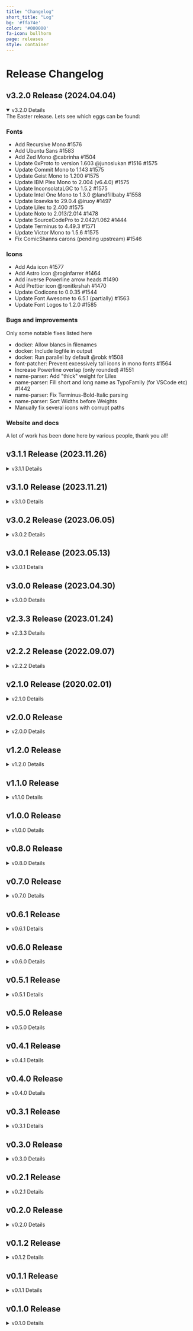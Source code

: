 ```yaml
---
title: "Changelog"
short_title: "Log"
bg: '#ffa74e'
color: '#000000'
fa-icon: bullhorn
page: releases
style: container
---
```


<h1 class="center">Release Changelog</h1>

<h2>v3.2.0 Release (2024.04.04)</h2>
<details open>
  <summary>v3.2.0 Details</summary>
  <div markdown="1">
The Easter release. Lets see which eggs can be found:

### Fonts
 - Add Recursive Mono #1576
 - Add Ubuntu Sans #1583
 - Add Zed Mono @cabrinha #1504
 - Update 0xProto to version 1.603 @junoslukan #1516 #1575
 - Update Commit Mono to 1.143 #1575
 - Update Geist Mono to 1.200 #1575
 - Update IBM Plex Mono to 2.004 (v6.4.0) #1575
 - Update InconsolataLGC to 1.5.2 #1575
 - Update Intel One Mono to 1.3.0 @landfillbaby #1558
 - Update Iosevka to 29.0.4 @iruoy #1497
 - Update Lilex to 2.400 #1575
 - Update Noto to 2.013/2.014 #1478
 - Update SourceCodePro to 2.042/1.062 #1444
 - Update Terminus to 4.49.3 #1571
 - Update Victor Mono to 1.5.6 #1575
 - Fix ComicShanns carons (pending upstream) #1546

### Icons
 - Add Ada icon #1577
 - Add Astro icon @roginfarrer #1464
 - Add inverse Powerline arrow heads #1490
 - Add Prettier icon @ronitkrshah #1470
 - Update Codicons to 0.0.35 #1544
 - Update Font Awesome to 6.5.1 (partially) #1563
 - Update Font Logos to 1.2.0 #1585

### Bugs and improvements
Only some notable fixes listed here
 - docker: Allow blancs in filenames
 - docker: Include logfile in output
 - docker: Run parallel by default @robk #1508
 - font-patcher: Prevent excessively tall icons in mono fonts #1564
 - Increase Powerline overlap (only rounded) #1551
 - name-parser: Add "thick" weight for Lilex
 - name-parser: Fill short and long name as TypoFamily (for VSCode etc) #1442
 - name-parser: Fix Terminus-Bold-Italic parsing
 - name-parser: Sort Widths before Weights
 - Manually fix several icons with corrupt paths

### Website and docs
A lot of work has been done here by various people, thank you all!
  </div>
</details>

<h2>v3.1.1 Release (2023.11.26)</h2>
<details>
  <summary>v3.1.1 Details</summary>
  <div markdown="1">
This release is mainly a bugfix release: It undoes the breaking naming change of the
last release which was an unwanted consequence of Fix naming problem (Visual Studio) #1406
See #1434 for a discussion.

Because these changes were already approved they are also included:

### New fonts and icons
 - Monaspace: Add Light weight #1433
 - Add TOML icon @cpea2506 #1436
  </div>
</details>

<h2>v3.1.0 Release (2023.11.21)</h2>
<details>
  <summary>v3.1.0 Details</summary>
  <div markdown="1">
## ⚠️ Family name change

Only after releasing it turned out that renaming some families from `Nerd Font` to `NF`, `Nerd Font Mono` to `NFM` is of course a problem for existing settings. Please see #1434 for details on the reason. Affected are
 - SourceCodePro
 - IntelOneMono
 - CascadiaCode
 - Noto
 - Iosevka
 - VictorMono
 - JetBrainsMono
 - IosevkaTerm

This release fixes some bugs and adds fonts. More icons will come with the next release.

We also sunset in-repo releases (new fonts will only be released as release artifact) #1360

### New fonts and updates
 - Add 0xProto @piraces #1381
 - Add Cascadia Mono #1412
 - Add Commit Mono #1414
 - Add D2Coding #1413
 - Add Envy Code R #1318 (already since 3.0.2b)
 - Add Geist Mono @QuiiBz #1398
 - Add IntelOne Mono @ (already since 3.0.2b)
 - Add Iosevka Term Slab #803
 - Add Martian Mono @skryukov #1092
 - Add Monaspace @julien-blanchon #1405
 - Update Lilex to v2.3.0 #1356
 - Update MPlus #1357

### Fixes
 - Fix naming problem (Visual Studio) #1406
 - Fix fi-ligature in Noto Sans Mono #1400
 - Fix logging error in font-patcher @lolicon0930 #1287

### Features
 - Add Common Lisp and Scheme icon #1428
 - Add Fennel icon @Grazfather #1129
 - Add Neovim icon @georgeguimaraes #1391
 - Update Font Logos to v1.1.1 @hasecilu 1427
 - Update Windows icon to Windows 11 #1290
 - Add font-patcher option to specify metrics source #1300
 - Add font-patcher option to specify naming source #1319 #1282
 - Add font-patcher option to specify box drawing glyph behavior #1300
 - test-fonts.sh: allow wrapping at any number @hasecilu #1270

### Website and docs
 A lot of work has been done here by various people, thank you all!
  </div>
</details>

<h2>v3.0.2 Release (2023.06.05)</h2>
<details>
  <summary>v3.0.2 Details</summary>
  <div markdown="1">
Note the breaking changes introduced with the `v3.0.0` release.
If you miss icons, check #1190 and probably https://github.com/loichyan/nerdfix

## One general fix and some font specific ones

### Fixes
  - Bugfix Codicon Circles #1261
  - Fix DaddyTimeMono NFM #1244
  - Fix fsSelection for --has-no-italic (BitstreamVera + DejaVu) #1255
  - Fix naming of some fonts of BlexMono and GohuFont

### Features
  - Allow not renaming the font #1282 for Cascadia Code self-patcher (#1242)
  - Create tar.xz packs now automated #1235
  - Improve cheat sheet @rszyma #1252 #1254
  - test-fonts.sh: allow wrapping at any number by @hasecilu #1270
  </div>
</details>

<h2>v3.0.1 Release (2023.05.13)</h2>
<details>
  <summary>v3.0.1 Details</summary>
  <div markdown="1">
This bugfix release handles the following issues.

### Fixes
  - Revive some ligature removal (only of problematic ligs)
  - Correct Octicons scale (of very few icons)
  - Fix logging with AppImage `fontforge`
  - Drop box-drawing glyphs from Symbols Only fonts
  - Reintroduce upstream-dropped `oct-file-symlink-directory`
  - Reintroduce old style `oct-file-directory` in `custom-`
  - Fix wrong `fsSelection` bit
  - Fix `fi` ligature in Ubuntu
  - Fix scaling of heavy brackets (mostly in Nerd Font Mono)
  - Fix Ubuntu Mono Condensed font property (upstream bug)
  - Fix small scaling glitch for 4 Codicons
  - Correct CaskaydiaCove's version string (which contains the autohinter)
  </div>
</details>

<h2>v3.0.0 Release (2023.04.30)</h2>
<details>
  <summary>v3.0.0 Details</summary>
  <div markdown="1">
This major release introduces some breaking changes:

### Breaking 1: Naming

This release fixes some long standing issues that are due to the naming of the fonts: There is a completely new naming scheme. This might be inconvientient for existing setups, sorry.
  - Some fonts will have `Nerd Font` in the name while other have it abbreviated as `NF`. This is needed because some names just were too long. (Same for `Nerd Font Mono` and `NFM`.)
  - There are no `Windows Compatible` fonts anymore. All fonts work on all platforms.
  - The `Complete` from the font names (and the repo directories) has been dropped (Complete is the new normal).
  - The name parts will be ordered as expected with style and weight last (`Somefont Bold Nerd Font` -> `Somefont Nerd Font Bold`).
  - The filename will have no blanks anymore.

### Breaking 2: Material Design Icons Codepoints

The old Material Design Icon codepoints are finally dropped. Due to an historic mistake we placed them in between some asiatic glyphs, breaking that script.
Since v2.3.0 the (updated and expanded) Material Design Icons have new codepoints in the 5 digit region.
  - Dropped codepoints `F500`... and class names `nf-mdi-*`
  - New codepoints `F0001`... and class names `nf-md-*`
  - The whole discussions are here: https://github.com/ryanoasis/nerd-fonts/issues/365
  - A translation table is available here: https://github.com/ryanoasis/nerd-fonts/issues/1059#issuecomment-1404891287
  - There are tools out there that probably can update your configuration.

Otherwise this is a 'Update release', so now the good stuff:

### Updates
  - Update `Agave` to v37
  - Update `Arimo` to 1.33
  - Update `DaddyTimeMono` to 1.2.3
  - Update `Fira Mono` to 3.206
  - Update `Go Mono` to 2.010
  - Update `Hermit` to 2.0
  - Update `IBM Plex` to 2.3
  - Update `Iosevka` to 22.1.0
  - Update `Literation` to 2.1.5
  - Update `Lilex` to 2.000
  - Update `mononoki` to 1.6
  - Update `MPlus` to ... current
  - Update `Overpass` to 3.0.5
  - Update `Roboto Mono` to 3.0
  - Update `Source Code Pro` to 2.038
  - Update `Terminus` to 4.49.2
  - Update `Victor Mono` to 1.5.4
  - Update the Octicons set to 18.3.0

### Features
  - New font `ComicShannsMono`
  - New variant in release `Nerd Font Propo` for GUI usecases
  - Patch in heavy angle brackets
  - Patch in boxdrawing glyphs (if the font has no complete set)
  - Repair Panose info if source font has broken data
  - Reform PowerlineExtra sizing
  - Autocreate a `FontPatcher.zip` from `HEAD`
  - Create a json database with css names
  - Disentangle `Iosevka` into two packets (one for `Iosevka Term`)
  - Add option to manipulate `xAvgCharWidth` (needed rarely by self-patchers)
  - Add option to allow italic-less fonts with oblique
  - Add `--debug` and `--dry` to `font-patcher`
  - Add logging into file to `font-patcher`
  - Add `NERDFONTS` environment variable to transport options through `gotta-patch-em`

### Improvements
  - Fix `Caskaydia Code` height different to `Cascadia Code` (hinting problem) (font is now `ttf` instead of `otf`!)

### Fixes
  - Fix baseline to basline distance (line gap) for some fonts
  - Fix weather icons cloud scaling
  - Fix UniqueID of the fonts
  - Fix `Bitstream Vera` name: Is now `Bitstrom Wera` due to licensing issue
  - No fix, but: Drop support for Python 2

### Remark
I can feel the hurt of the breaking changes, but some old decisions just proved to be wrong.
Many thanks to all the Issue reporters and pull requesters that help keep this project going!
  </div>
</details>

<h2>v2.3.3 Release (2023.01.24)</h2>
<details>
  <summary>v2.3.3 Details</summary>
  <div markdown="1">
The `v2.3.x` release is an interim release that tackles a lot technical issues and some updates. It is the preparatory step for `v3.0.0` that will update 'everything' and introduce new concepts. See [#1074](https://github.com/ryanoasis/nerd-fonts/discussions/1074).

### Features
  - Process `TTC` files #783
  - Preserve existing bitmaps #939
  - Symbol scaling in nonmono (down to 2 'widths') #748
  - Add New Material Design Icons to **its own region** by @earboxer #773
  - Calculate line gap correctly #1060 #943 _2.3.2_

### Updates
  - Update `Inconsolata` to v3.000 #775
  - Update `3270font` to v3.0.1 #948
  - Update `JetBrains Mono` to 2.304 by @rluvaton #1053 c6b3b0841 _2.3.2_
  - Update `Mononoki` to 1.5 fec587385
  - Update `Seti` glyph set #978

### Improvements
  - `install.sh --remove` #822
  - Stable codepoints #778
  - Add `-WindowsCompatibleOnly` on `install.ps1` by @ev-dev #841
  - Sunset ligature removal #977
  - Fix Iosevka Family names #1019
  - Fix unequal weather icon scale #916
  - Use Fontforge January 2023 Release #1037
  - Warn if sourcefont is a variable font `VF` #960
  - Improve Assembly icon by @ignamartinoli #990
  - Cover alternate unicode encodings _(for Input Mono)_ by @nathanielevan #1058 _2.3.2_

### Fixes
  - Fix `fontconfig` #920
  - Fix scaling related rounding error #921
  - Fix hasklug ligature #938
  - Avoid patching proportional sources #912
  - Fix JetBrains Mono `!=` ligature #964
  - Fix licenses in archives #981 8a749ab21 _2.3.3_
  - Fix crash on some custom sets #1006
  - Sanitize output filenames #1029
  - Fix some Nerd Font Mono too wide #1045 #1062 _2.3.2_
  - Fix unexpected 'Book' SubFamily #1047
  - Fix Nerd Fonts Symbols Only metrics 4939ac5 _2.3.3_

## Next Release Outlook

The `v3.0.0` release will bring two bigger changes:

### Material Design Icons
The Material Design Icons have to move codepoints. Historically we patch them in between `F500` - `FD46`; but part of that range is needed for Chinese and other glyphs. With #773 and _Plan 5+_ of #365 their new home will be after `F0001`. And they grow considerably.

The `v2.3.x` release has both, the 'old' and the 'new' codepoints to enable you an easier transision. **Please change** already **now** your prompts and other uses to the new codepoints. Release `v3.0.0` will finally drop the old codepoints (`F500` - `FD46`).

### Naming
Naming will also change. The name parts will move to places where they are customarily expected (e.g. weight and style comes last). This will fix some more problems. Probably we will drop the `Complete` monicker, as ... everyone uses the complete versions, it just takes precious space in the names.
The details are not fixed yet, follow [#1074](https://github.com/ryanoasis/nerd-fonts/discussions/1074) to keep up to date.

### Details
  - [Release 2.3.0](https://github.com/ryanoasis/nerd-fonts/releases/tag/v2.3.0)
  - [Release 2.3.1](https://github.com/ryanoasis/nerd-fonts/releases/tag/v2.3.0)
  - [Release 2.3.2](https://github.com/ryanoasis/nerd-fonts/releases/tag/v2.3.0)

## Remark
This release was even more bumpy then the previous one. Please accept my apologies.
Many thanks to all the Issue reporters and pull requesters that help keep this project going!
  </div>
</details>


<h2>v2.2.2 Release (2022.09.07)</h2>
<details>
  <summary>v2.2.2 Details</summary>
  <div markdown="1">
### New Features

  - Added new fonts:
    - Lilex (PR #474 @adavidzh)
  - Make Nerd Fonts Monospaced Again (PR #746)
  - Docker support (PR #449 @mdschweda)
  - Add Codicons (PR #705 @cstrahan)

### Updates / Improvements

  - Updated various fonts:
    - Victor Mono to 1.4.1 (PR #516 @ea2809)
    - Hasklig to v1.2 (PR #555 @Tehnix)
    - Iosevka to 6.1.3 (PR #622 @FollieHiyuki)
    - Fira Code to 6.2 (PR #704 @gitfool)
    - JetBrains Mono to v2.251 (PR #776 @moritzdietz)
    - Cascadia to 2111.01 (PR #723 @Finii)
  - Update Font Logos to 1.0.1 (PR #859)

### Fixes

  - Various fixes and improvements, see release pages
    - [Release 2.2.0](https://github.com/ryanoasis/nerd-fonts/releases/tag/v2.2.0)
    - [Release 2.2.1](https://github.com/ryanoasis/nerd-fonts/releases/tag/v2.2.1)
    - [Release 2.2.2](https://github.com/ryanoasis/nerd-fonts/releases/tag/v2.2.2)
  </div>
</details>

<h2>v2.1.0 Release (2020.02.01)</h2>
<details>
  <summary>v2.1.0 Details</summary>
  <div markdown="1">
### New Features

  - Added new fonts:
    - IBM Plex (PR #253 @romen)
    - iA Writer (patched as iM Writing) (PR #326 @xasx)
    - Agave (PR #327 @xasx)
    - DaddyTimeMono (fixes #330)
    - Victor Mono (PR #364 @kule)
    - Cascadia Code (patched as Caskaydia Cove)
    - JetBrains Mono (PR #421 @Knovour, fixes #420, #425)
  - Added chocolatey install script (PR #259 @rahuliyer95)
  - Added PowerShell installation script for Windows (PR #357 @LZong-tw)
  - Added font previews to website (fixes #316)

### Updates / Improvements

  - Updated most of the glyphs in the 'original-source' (PR #249 @danbee)
  - Updated font patcher script via refactor (PR #288 @haasosaurus)
  - Updated various fonts:
    - Updated Fira Code to version 1.206 (PR #298 @mashehu)
    - Updated 'Fura' to 'Fira' (PR #356 @ShalokShalom) (fixes #352)
    - Updated Fira Code to version 2.0 (PR #372 @hugo-vrijswijk, fixes #424)
    - Updated Iosevka to version 2.1.0 (PR #328 @MindTooth)
    - Updated Fantasque Sans Mono to version 1.8.0 (PR #423 @adzenith)
    - Updated Inconsolata to version 2.001 (fixes #289)
    - Updated Liberation to version 2.00.5 (fixes #344)
    - Updated Victor Mono to version 1.3.1 (fixes #388)
  - Added Cascadia Code to font sources (PR #374 @AaronFriel)
  - Added new language translations:
    - Added Polish readme (PR #301 @P1X3L0V4)
    - Added Spanish readme (PR #378 @Tamh)
    - Added Korean readme (PR #382 @ParkSB)
    - Added Ukrainian readme (PR #392 @igavelyuk)
    - Added Japanese readme (PR #389 @delphinus)
    - Added Italian readme (PR #427 @JGiola)
  - Added documentation about ligatures for patched fonts (PR #315 @sideeffffect)

### Fixes

  - Fixed monospace overlapping (PR #283 @haasosaurus, fixes #270)
  - Fixed glyph bears in monospaced variants (PR #394 @Finii)
  - Fixed archive artifact script not including all fonts (fixes #418)
  - Fixed URLs in font table (PR #260 @raffclar)
  - Fixed possible mixed content error on website for Google Fonts (PR #276 @mashehu)
  - Fixed UX of font-patcher log to be inside `<details>` block (PR #291 @kevinSuttle)
  - Fixed bash scripts execution from non-standard bash (PR #282 @deadloko)
  - Fixed missing variations of Meslo (PR #308 @segevfiner fixes #302)
  - Fixed typo (PR #331 @mikeshatch)
  - Fixed typo in css class and cheatsheet (fixes #285)
  - Fixed including uuid files (ignored) (PR #371 @lebel)
  - Fixed RFN for Anka Coder (PR #376 @gunman808)
  - Fixed BigBlueTerminal font formatting in readme (PR #381 @this-is-you)
  - Fixed formatting of Agave readme (PR #379 @Roshanjossey)
  - Fixed link to Fish Shell on website (PR #385 @kaykayehnn)
  - Fixed showcase images in FiraCode readme (PR #405 @equwal)
  - Fixed outdated AUR references (PR #416 @sudoLife)
  - Fixed elixir image src in Fira Code readme (PR #419 @kadimisetty)
  - Fixed missing Italic variation for SourceCodePro (fixes #271)
  - Fixed English text in French translation (PR #322 @leoz2007)
  - Fixed exit code in install script (PR #361 @evaryont)
  - Fixed link of Caskroom (PR #349 @satoryu)
  </div>
</details>

<h2>v2.0.0 Release</h2>
<details>
  <summary>v2.0.0 Details</summary>
  <div markdown="1">
### New Features

  - Added new fonts:
    - Noto (all variations) (#213)
    - Overpass Mono (fixes #177)
    - BigBlue Terminal (fixes #170)
    - Dyslexic (fixes #217)
    - Iosevka Term variant (no ligatures) (fixes #198)
    - FiraCode TTF variant (fixes #244)
    - SourceCodePro italics variant (fixes #236)
  - Added new glyph sets:
    - [Material Design Icons](https://github.com/templarian/MaterialDesign)
    - [Weather](https://github.com/erikflowers/weather-icons)
  - Added new glyphs to core:
    - Elm (fixes #172)
    - Elixir (fixes #228)
    - Electron (fixes #237)
  - Added new translations:
    - Added Traditional Chinese of readme (partially fixes #118) (PR #222) (@MindyTai)
    - Added French readme (partially fixes #118) (PR #251) (@pgrimaud)
  - Added ability to remove ligatures via the `--removeligatures` option in `font-patcher`
  - Added `--configfile` option to `font-patcher`

### Updates / Improvements

  - Updated `Hack` font to latest version (`v3.003`) (fixes #216) (with help from @chrissimpkins)
  - Updated `Iosevka` to the latest version (`v1.14.0`) (fixes #229)
  - Updated `Fantasque Sans Mono` to the latest version (`v1.7.2`) (fixes #240)
  - Updated `MPlus` version from `1.018` to `1.063`
  - Updated documentation for urxvt wcwidth implementations (fixes #155)
  - Updated logos and Sankey diagram

### Breaking Updates / Improvements / Changes

  - Updated Font Logos (formerly Font Linux) to latest version (fixes #157)

### Fixes

  - Fixed incorrect exitcode returned from installer (fixes #218) (PR #230 @Phuurl)
  - Fixed 3270 font not being valid/installable on Windows (fixes #12, #196)
  - Fixed weather variables script typo (PR #242 @snown)
  - Fixed Monospaced fonts having ligatures by default (fixed Meslo Mono having ligatures) (fixes #186)
  - Fixed Hasklig ExtraLight & Light variants (fixes #231)
  </div>
</details>

<h2>v1.2.0 Release</h2>
<details>
  <summary>v1.2.0 Details</summary>
  <div markdown="1">
### New Features
  - Added new fonts:
    - `Arimo` (fixes #206) (PR #207 @Ksbugbee)
    - `Go-Mono` (PR #199 @bbrks)
    - `Tinos` (fixes #200) (PR #201 @jerezereh)
    - `InconsolataLGC` (PR #205 @iloginow)
    - `Cousine` (fixes #208) (PR #209 @de-olagundoye)
  - Added Contributors section to Website and Repo (fixes #160) (PR #202, PR #204 @lucasreed)
  - Added Travis CI and integrated with ShellCheck script (fixes #120) (#212 PR @andrewimeson)
  - Added new translations:
    - Added Russian translation of readme (partially fixes #118) (PR #203 @magauran)
    - Added Mandarin Chinese translation of readme (partially fixes #118) (PR #214 @hiby90hou)

### Updates / Improvements
  - Updated `Hasklig (Hasklug)` font from version `1.0` to `1.1` (fixes #188) (PR #215 @fernandomora)
  - Updated fontconfig with `monospace` (PR #211 @Tyilo)

### Fixes
  - Fixed font-patcher relative path issues with glyph sources (PR #193 @theGivingTree)
  - Fixed install script not being callable from other directories (PR #194 @Twanislas)
  - Fixed broken links (@reujab)
  - Fixed minor misc readme issues
  </div>
</details>

<h2>v1.1.0 Release</h2>
<details>
  <summary>v1.1.0 Details</summary>
  <div markdown="1">
### New Features
  - Added shell helper script (and shell variables) for referencing glyphs (PR #147 @powerman)
  - Added new fonts:
    - `InconsoltaGo` (PR #130 @sodiumjoe)
    - `Ubuntu` (non mono) (fixes #134)
  - Added release script (fixes #137)
  - Added better terminal and font test scripts
  - Added CSS file for using Nerd Fonts on websites
  - Added script to build CSS file with classes to use Nerd Font glyphs
  - Added `--adjust-line-height` option to `font-patcher`

### Updates / Improvements
  - Updated 'Features' section counts (fixes #117) (PR #122 @OmarB97)
  - Updated location of readme images (PR #149 @agriffis)
  - Updated `DejaVu` version from `2.33` to `2.37` (and removes the `DejaVu for Powerline`) (PR #151 @agriffis)
  - Updated Reserved Font Name (RFN) details and provides clarification (fixes #136)
  - Updated `Ubuntu Mono` version from `0.80` to `0.83` and adds missing Bold and Italic variants (fixes #134)
  - Updated `FiraCode` version from `1.102` to `1.204` (fixes #180) (PR #181 @aidanharris)
  - Updated install and Quick Links info in readme
  - Updated Homebrew font install in readme
  - Updated readme with AUR package links
  - Updated readme with links to [NerdFonts.com's Cheat Sheet](http://nerdfonts.com/#cheat-sheet)
  - Updated readme with 'TL;DR' section and re-ordering of font install options (fixes #124)
  - Updated readme with more details on font install options
  - Updated various readme sections
  - Updated contributing markdown with better information
  - Updated explanations of `--mono` option and monospace in general (fixes #165)
  - Updated `font-patcher` progress bars styling
  - Updated `installh.sh` script to support installing to global system paths via `-U` (default) or `-S` flags (PR #187 @brennanfee)

### Fixes
  - Fixed Powerline glyphs sizes, alignment and offsets (fixes #26)
  - Fixed FAQ links in `.github/` (PR #132 @polyzen)
  - Fixed Homebrew command instructions in readme (PR #133 @teddy-error)
  - Fixed markdown rendering issues in readme (PR #148 @aloisdg)
  - Fixed glyph offsets (especially Powerline) (fixes #142)
  - Fixed incorrect typeface names on some fonts (fixes #126)
  - Fixed `Font Linux` screenshot with correct code points (fixes #138) (PR #149 @agriffis)
  - Fixed trailing spaces in readme (clean-up) (PR #167 @thyrlian)
  - Fixed wiki link in issue template (fixes #174) (PR #179 @kballard)
  - Fixed misc typos and link references in readme and `font-patcher` (PR #184 @reujab)
  - Fixed font family name conflicts by adding `Mono` to single-width fonts (fixes #176) (PR #178 @kballard)
  - Fixed `font-patcher` progress bar rounding output (PR #183 @reujab)
  - Fixed executing scripts from other directories (PR #185 @reujab)
  - Fixed missing glyph `e0ca` (ice waveform mirrored) (fixes #182)
  - Fixed `Hasklig` (`Hasklug`) SIL OFL compliance issue
  - Fixed missing or out of date patched font readmes
  - Fixed `font-patcher` glyph set count not ignoring empty codepoints
  - Fixed `font-patcher` progress bars stopping at incorrect percentage
  </div>
</details>

<h2>v1.0.0 Release</h2>
<details>
  <summary>v1.0.0 Details</summary>
  <div markdown="1">
### New Features
  - Added 6 new fonts:
    - Code New Roman (enhancement #85)
    - Gohu (enhancement #90)
    - Hasklig (enhancement PR #103) (@jrolfs)
    - Mononoki (enhancement #89)
    - Share Tech Mono (enhancement #105)
    - Space Mono (enhancement #93)
  - Added new Glyph Sets:
    - [Font Awesome Extension](http://andrelgava.github.io/font-awesome-extension/) (Over 170 glyphs) (enhancement #96)
    - [IEC Power Symbols](http://unicodepowersymbol.com/) (enhancement #94)
  - Added additional methods to download the fonts:
    - Support for [Home Brew fonts](https://github.com/caskroom/homebrew-fonts) (enhancement #72)
    - Archive downloads via releases with scripts to generate archive downloads for patched fonts (enhancement #32)
  - Added single Nerd Fonts glyphs only fonts for Fontconfig aliasing (enhancement #84)
  - Added TTF version of Terminess (Terminus) font (fixes #23)
  - Added support for custom symbol fonts (with `--custom` flag) (PR #107 @sharkusk)
  - Added progress bars options: `--progressbars` & `--no-progressbars` to patcher script
  - Added `--postprocess` flag to allow additional scripts to run after patching (related to #70)

### Updates / Improvements
  - Improved repository size greatly (partially fixes #73)
    - Provides only `complete` version of patched fonts by default (others are still possible via patcher script)
  - Removed `minimal` version of patched fonts (not particularly useful)
  - Removed `variation` versions of patched fonts and instead provides generated list of commands for each combination
  - Updated Font Awesome to the latest version v4.7.0:
    - https://github.com/FortAwesome/Font-Awesome/releases/tag/v4.7.0
    - https://github.com/FortAwesome/Font-Awesome/issues?q=milestone%3A4.7.0
  - Updated Octicons font from [v3.2.0](https://github.com/github/octicons/releases/tag/v3.2.0) to [v4.4.0](https://github.com/github/octicons/releases/tag/v4.4.0)
    - Last version with [font support](https://github.com/primer/octicons/issues/108)
    - Adds glyphs: `verified`, `smiley`, `unverified`, `ellipses`, `file`, `grabber`, `plus-small`, `reply`
    - Various glyph modifications and fixes
  - Updated [DejaVu Sans Mono](http://dejavu-fonts.org/wiki/Changelog) from version 2.33 to 2.37
  - Updated readme with information on shallow cloning (enhancement #102)
  - Updated readme with better readability, prose, and removes some passive voice issues
  - Updated sankey diagram in readme with a more visual representation of the glyphs combined
  - Updated readability and format of changelog (even past versions)
  - Removed redundant flag `--limit-font-name-length`

### Fixes
  - Added missing glyphs in range `2630` through `2637` (trigrams) to DejaVu Sans Mono (fixes #100)
  - Fixed various missing glyphs such as `heart`, `zap`, `desktop` (fixes #87)
  - Fixed several long standing issues (fix & enhancement PR #107) (@sharkusk)
    - glyphs (scaling and positioning) (fixes #74)
    - Monospaced font issues
    - Windows and macOS issues (fixes #111)
  - Fixed font name for glyph font 'PowerlineExtraSymbols.otf' (fixes #109)
  - Fixed and tweaked various powerline gaps (PR #107 @sharkusk)
  - Fixed Hack hints being removed in patched versions (Knack) (fixes #70, with help from @chrissimpkins)
  - Fixed various issues with '--careful' flag (PR #107 @sharkusk)
  - Fixed missing codepoint conflict information for Octicons & Font Awesome (fixes #116) (image from @kaymmm)
  - Fixed and refactored various code logic and style
  </div>
</details>

<h2>v0.8.0 Release</h2>
<details>
  <summary>v0.8.0 Details</summary>
  <div markdown="1">
  - Added 2 new fonts:
    - [Fantasque Sans Mono](https://github.com/belluzj/fantasque-sans) (enhancement #80)
    - [Iosevka](https://github.com/be5invis/Iosevka) (enhancement #81)
  - Added new Glyph set: [Font Linux](https://github.com/Lukas-W/font-linux) (enhancement #75)
  - Updated font install script to limit to a single font family (more typical use case) (enhancement PR #82) (@rawkode)
  - Updated readme: Misc readability tweaks and clean-up
  - Fixed Powerline Symbols not correctly rendering (if font already has the symbols) (fixes #78)
  - Fixed AttributeError with Python 3 version of font patcher script (fixes #79)
  - Fixed certain Hack/Knack font style sets by updating version of Hack to [v2.020](https://github.com/chrissimpkins/Hack/releases/tag/v2.020) (fixes #63)
  </div>
</details>

<h2>v0.7.0 Release</h2>
<details>
  <summary>v0.7.0 Details</summary>
  <div markdown="1">
  - Added 3 new fonts:
    - Monoid (enhancement #54)
    - Roboto Mono (enhancement #55)
    - Fira Code (enhancement PR #62, fixes #59) (@jrolfs)
  - Added 1 new font variant:
    - Proggy Clean (Slashed Zero) (fixes #69)
  - Added contributing and issue PR templates (enhancement #66)
  - Added Python 3 version of the font-patcher script (fixes #49)
  - Improved explanation of font choices (complete vs alternative vs minimal choices) with bash script to maintain (fixes #52)
  - Updated Hack to v2.019 (fixes #53)
  - Updated Font Awesome to the latest version v4.5.0 (20 new icons) (fixes #48):
    - https://github.com/FortAwesome/Font-Awesome/releases/tag/v4.5.0
    - https://github.com/FortAwesome/Font-Awesome/issues?q=milestone%3A4.5.0
  - Fixed fonts showing as duplicates in OS X Font Book (fixes #56, enhancement PR #61) (@jrolfs)
  - Fixed Powerline Symbols not being applied correctly to patched fonts since v0.5.0 (fixes #68, fix PR #71) (@F1LT3R)
  </div>
</details>

<h2>v0.6.1 Release</h2>
<details>
  <summary>v0.6.1 Details</summary>
  <div markdown="1">
  - Added 'font installation' section from [vim-devicons](https://github.com/ryanoasis/vim-devicons) with changes (enhancement PR #47) (@her)
  - Improved various readme updates and fixes: Improved section headers, gitter badge, misc
  - Fixed possible error with `--careful` flag (fixes #45)
  - Fixed default font directory on linux install script to `~/.local/share/fonts` as the previous was deprecated (fix PR #51) (@shaief)
  - Fixed broken curl download example (fixes #50)
  </div>
</details>

<h2>v0.6.0 Release</h2>
<details>
  <summary>v0.6.0 Details</summary>
  <div markdown="1">
  - Updated Font naming conventions and directory paths that are more manageable (partially fixes #32, #42)
  - Updated Font variations to use same Font Family (partially fixes #25, #42)
  - Updated Hack/Knack font to [v2.018](https://github.com/chrissimpkins/Hack/releases/tag/v2.018) (enhancement #39)
  - Updated Source Code Pro (Sauce Code Pro) font to [v2.010/v1.030](https://github.com/adobe-fonts/source-code-pro/releases/tag/2.010R-ro%2F1.030R-it) (enhancement #33)
  - Updated Octicons font to [v3.2.0](https://github.com/github/octicons/releases/tag/v3.2.0) plus latest master commits
  - Updated readme with alternate OSX install and execution options (enhancement #38)
  - Improved performance of 'Multiple Fonts Patcher (Gotta Patch 'em All Font Patcher!) by using parallelization (background processes) (enhancement #44)
  - Added new flag/option to font patcher (--outputdir) to allow specifying where to save patched font instead of current directory (enhancement #44)
  - Added 'Powerline Extra' symbols (enhancement #30, #35)
  - Added more Glyphs from Vim-devicons glyph set (various folders, Go, Windows logo, Vim logo, etc)
  - Fixed patched fonts not retaining glyph names (fixes #41)
  - Fixed Ligatures being lost/overwritten when patching (fixes #43)
  - Regenerated all patched fonts
  </div>
</details>

<h2>v0.5.1 Release</h2>
<details>
  <summary>v0.5.1 Details</summary>
  <div markdown="1">
  - Added Gitter chat badge
  - Updated readme with badges
  </div>
</details>

<h2>v0.5.0 Release</h2>
<details>
  <summary>v0.5.0 Details</summary>
  <div markdown="1">
  - Added Hack font (as 'Knack' for now) (enhancement PR #28) (@cheba)
  - Updated and improved all fonts patcher script (enhancement PR #27) (@cheba)
  - Updated Font Awesome to the latest version v4.4.0
    - for more details see https://github.com/FortAwesome/Font-Awesome/releases/tag/v4.4.0
  - Updated readme with Reserved Font Name info, Hack font, and various version updates
  - Updated the directory structures to make it easier to find font styles
  - Updated all patch fonts to use latest changes and fixes
  - Fixed unicode codepoints for Font Awesome glyphs (fixes #31)
  - Fixed potential SIL Open Font License (OFL) issue with 'Fira Mono' (patched as 'Fura')
  </div>
</details>

<h2>v0.4.1 Release</h2>
<details>
  <summary>v0.4.1 Details</summary>
  <div markdown="1">
  - Fixed wrong em sizes on some glyphs (particularly Font Awesome) (fixes #24)
    - Regenerated all patched fonts
  - Added version, comment and fontlog (with changelog notes) to fonts
  - Added image: non text version of patcher logo
  - Removed misc unnecessary code (clean-up)
  - Updated changelog: added missing release details and updated other releases
  </div>
</details>

<h2>v0.4.0 Release</h2>
<details>
  <summary>v0.4.0 Details</summary>
  <div markdown="1">
  - Added support for 'octicons', 'font-awesome' font glyphs
  - Added missing font combinations
  - Added Hermit (as 'Hurmit' to comply with SIL Open Font License (OFL)) font
  - Added more sample fonts (Hermit and SourceCodePro variants)
  - Added logos
  - Added 'Code of Conduct'
  - Added missing Pomicons.otf source file and update .gitignore (fixes #19)
  - Added 'all fonts patcher script' pattern parameter support (fuzzy matching)
  - Updated readme: python-fontforge minimum version & link to FontForge install docs (enhancement PR #18) (@blueyed)
  - Updated readme: various misc improvements and fixes
  - Fixed font-patcher to only load Pomicons.otf with '--pomicons' flag (enhancement PR #20) (fixes #19) (@blueyed)
  - Fixed other misc issues
  - Added font files versioning
  </div>
</details>

<h2>v0.3.1 Release</h2>
<details>
  <summary>v0.3.1 Details</summary>
  <div markdown="1">
  - Updated readme
  - Fixed font patcher output name for Mono fonts
  - Fixed patcher overwriting fonts with 'Mono' versions preventing all combinations from being generated (only 220 instead of 352)
  - Fixed more possible license issues by completely removed 'Input Mono' font related files
  - Fixed all patched fonts: Re-patched all the fonts due to issue with font patcher and all fonts
  </div>
</details>

<h2>v0.3.0 Release</h2>
<details>
  <summary>v0.3.0 Details</summary>
  <div markdown="1">
  - Added new fonts, set up unpatched sources, and set up patched version folders (enhancement #10)
    - Fonts: 3270, Aurulent Sans Mono, Bitstream Vera Sans Mono, Heavy Data, Lekton, MPlus (M+), ProFont
  - Added script to re-patch all of the fonts (work in progress) for enhancement (enhancement #11)
  - Added pomicon glyphs (enhancement #14)
  - Updated devicons font source to latest version 1.8.0 release
  - Updated the range to include new glyphs from latest devicons 1.8.0 (work toward but NOT does not fix #12)
  - Updated scripts and files: various clean-up and refactoring tasks
  - Updated readme
  </div>
</details>

<h2>v0.2.1 Release</h2>
<details>
  <summary>v0.2.1 Details</summary>
  <div markdown="1">
  - Added fonts install script for Linux and Mac OS (enhancment PR #5) (@srijanshetty)
  - Added detection and warnings when using unsupported (old) fontforge versions (fixes #6)
  - Added missing patched fonts
  - Fixed Licensing compliance issues (#7)
    - includes removing PragmataPro (@abl)
  - Updated readme: misc updates and tweaks
  </div>
</details>

<h2>v0.2.0 Release</h2>
<details>
  <summary>v0.2.0 Details</summary>
  <div markdown="1">
  - True mono support
    - Script can now build single and double width glyphs!
  - Added details of cli parameters and updated fonts list with the true mono spaced fonts (#4)
  - Added/fixed mono fonts single width glyphs support 
  - Updated readme
  </div>
</details>

<h2>v0.1.2 Release</h2>
<details>
  <summary>v0.1.2 Details</summary>
  <div markdown="1">
  - Updated readme with better description and explanation of the options available
  - Added new unpatched font PragmataPro for Powerline
  - Added new patched font PragmataPro for Powerline Plus Nerd File Types
  </div>
</details>

<h2>v0.1.1 Release</h2>
<details>
  <summary>v0.1.1 Details</summary>
  <div markdown="1">
  - Fixes scaling issues in first set of glyphs in certain fonts (fixes issue #1)
  </div>
</details>

<h2>v0.1.0 Release</h2>
<details>
  <summary>v0.1.0 Details</summary>
  <div markdown="1">
  - Release
  - Inital port from 'features/1-script-patch-fonts' branch on vim-webdevicons repo
  </div>
</details>


